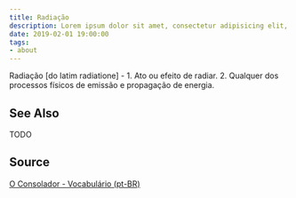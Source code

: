 ```yaml
---
title: Radiação
description: Lorem ipsum dolor sit amet, consectetur adipisicing elit, sed do eiusmod tempor incididunt ut labore et dolore magna aliqua.  TODO
date: 2019-02-01 19:00:00
tags:
- about
---
```


Radiação [do latim radiatione] - 1. Ato ou efeito de radiar. 2. Qualquer dos processos físicos de emissão e propagação de energia. 

## See Also
TODO

## Source
[O Consolador - Vocabulário (pt-BR)](http://www.oconsolador.com.br/linkfixo/vocabulario/principal.html)
